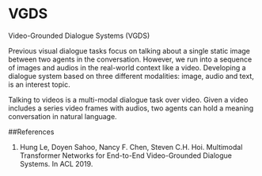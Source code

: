 # VGDS
Video-Grounded Dialogue Systems (VGDS)


Previous visual dialogue tasks focus on talking about a single static image between two agents in the conversation. However, we run into a sequence of images and audios in the real-world context like a video. Developing a dialogue system based on three different modalities: image, audio and text, is an interest topic.<br>

Talking to videos is a multi-modal dialogue task over video. Given a video includes a series video frames with audios, two agents can hold a meaning conversation in natural language.<br>


##References
1. Hung Le, Doyen Sahoo, Nancy F. Chen, Steven C.H. Hoi. Multimodal Transformer Networks for End-to-End Video-Grounded Dialogue Systems. In ACL 2019.<br>
